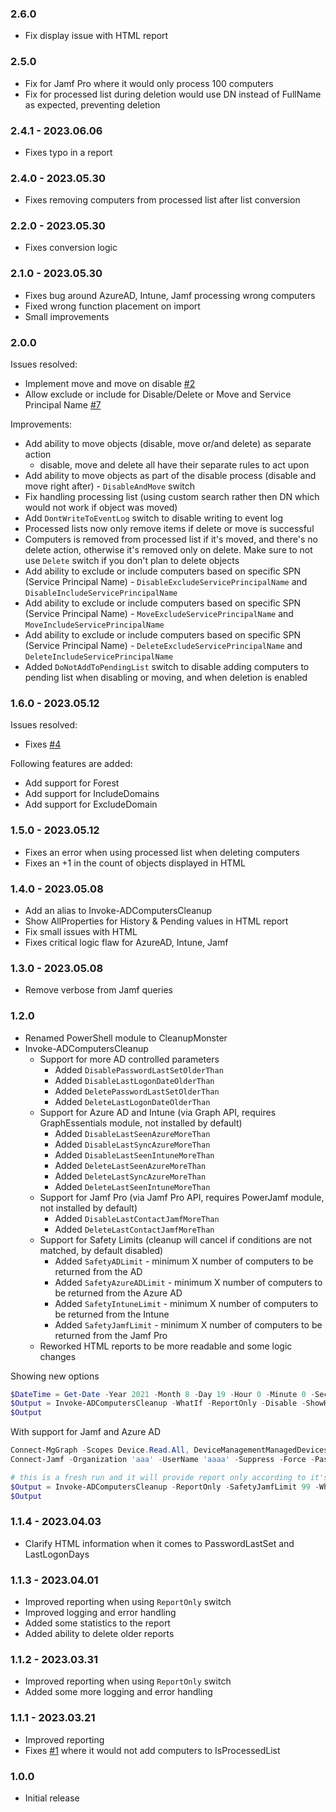 ﻿### 2.6.0
- Fix display issue with HTML report

### 2.5.0
- Fix for Jamf Pro where it would only process 100 computers
- Fix for processed list during deletion would use DN instead of FullName as expected, preventing deletion

### 2.4.1 - 2023.06.06
- Fixes typo in a report

### 2.4.0 - 2023.05.30
- Fixes removing computers from processed list after list conversion

### 2.2.0 - 2023.05.30
- Fixes conversion logic

### 2.1.0 - 2023.05.30
- Fixes bug around AzureAD, Intune, Jamf processing wrong computers
- Fixed wrong function placement on import
- Small improvements

### 2.0.0
Issues resolved:
- Implement move and move on disable [#2](https://github.com/EvotecIT/CleanupMonster/issues/2)
- Allow exclude or include for Disable/Delete or Move and Service Principal Name [#7](https://github.com/EvotecIT/CleanupMonster/issues/7)

Improvements:
- Add ability to move objects (disable, move or/and delete) as separate action
  - disable, move and delete all have their separate rules to act upon
- Add ability to move objects as part of the disable process (disable and move right after) - `DisableAndMove` switch
- Fix handling processing list (using custom search rather then DN which would not work if object was moved)
- Add `DontWriteToEventLog` switch to disable writing to event log
- Processed lists now only remove items if delete or move is successful
- Computers is removed from processed list if it's moved, and there's no delete action, otherwise it's removed only on delete. Make sure to not use `Delete` switch if you don't plan to delete objects
- Add ability to exclude or include computers based on specific SPN (Service Principal Name) - `DisableExcludeServicePrincipalName` and `DisableIncludeServicePrincipalName`
- Add ability to exclude or include computers based on specific SPN (Service Principal Name) - `MoveExcludeServicePrincipalName` and `MoveIncludeServicePrincipalName`
- Add ability to exclude or include computers based on specific SPN (Service Principal Name) - `DeleteExcludeServicePrincipalName` and `DeleteIncludeServicePrincipalName`
- Added `DoNotAddToPendingList` switch to disable adding computers to pending list when disabling or moving, and when deletion is enabled

### 1.6.0 - 2023.05.12
Issues resolved:
- Fixes [#4](https://github.com/EvotecIT/CleanupMonster/issues/4)

Following features are added:
- Add support for Forest
- Add support for IncludeDomains
- Add support for ExcludeDomain

### 1.5.0 - 2023.05.12
- Fixes an error when using processed list when deleting computers
- Fixes an +1 in the count of objects displayed in HTML

### 1.4.0 - 2023.05.08
- Add an alias to Invoke-ADComputersCleanup
- Show AllProperties for History & Pending values in HTML report
- Fix small issues with HTML
- Fixes critical logic flaw for AzureAD, Intune, Jamf

### 1.3.0 - 2023.05.08
- Remove verbose from Jamf queries

### 1.2.0
- Renamed PowerShell module to CleanupMonster
- Invoke-ADComputersCleanup
  - Support for more AD controlled parameters
    - Added `DisablePasswordLastSetOlderThan`
    - Added `DisableLastLogonDateOlderThan`
    - Added `DeletePasswordLastSetOlderThan`
    - Added `DeleteLastLogonDateOlderThan`
  - Support for Azure AD and Intune (via Graph API, requires GraphEssentials module, not installed by default)
    - Added `DisableLastSeenAzureMoreThan`
    - Added `DisableLastSyncAzureMoreThan`
    - Added `DisableLastSeenIntuneMoreThan`
    - Added `DeleteLastSeenAzureMoreThan`
    - Added `DeleteLastSyncAzureMoreThan`
    - Added `DeleteLastSeenIntuneMoreThan`
  - Support for Jamf Pro (via Jamf Pro API, requires PowerJamf module, not installed by default)
    - Added `DisableLastContactJamfMoreThan`
    - Added `DeleteLastContactJamfMoreThan`
  - Support for Safety Limits (cleanup will cancel if conditions are not matched, by default disabled)
    - Added `SafetyADLimit` - minimum X number of computers to be returned from the AD
    - Added `SafetyAzureADLimit` - minimum X number of computers to be returned from the Azure AD
    - Added `SafetyIntuneLimit` - minimum X number of computers to be returned from the Intune
    - Added `SafetyJamfLimit` - minimum X number of computers to be returned from the Jamf Pro
  - Reworked HTML reports to be more readable and some logic changes

Showing new options

```powershell
$DateTime = Get-Date -Year 2021 -Month 8 -Day 19 -Hour 0 -Minute 0 -Second 0
$Output = Invoke-ADComputersCleanup -WhatIf -ReportOnly -Disable -ShowHTML -DisablePasswordLastSetOlderThan $DateTime -DisableLastLogonDateOlderThan $DateTime -DeletePasswordLastSetOlderThan $DateTime -DeleteLastLogonDateOlderThan $DateTime
$Output
```

With support for Jamf and Azure AD

```powershell
Connect-MgGraph -Scopes Device.Read.All, DeviceManagementManagedDevices.Read.All, Directory.ReadWrite.All, DeviceManagementConfiguration.Read.All
Connect-Jamf -Organization 'aaa' -UserName 'aaaa' -Suppress -Force -Password '01000000d08c9ddf0115d1118c7a0'

# this is a fresh run and it will provide report only according to it's defaults
$Output = Invoke-ADComputersCleanup -ReportOnly -SafetyJamfLimit 99 -WhatIf -Disable -ShowHTML -DisableLastSeenAzureMoreThan 80 -DisableLastSyncAzureMoreThan 80 -DisableLastSeenIntuneMoreThan 80 -DisableLastContactJamfMoreThan 80 #-Delete -DeleteListProcessedMoreThan 80
$Output
```

### 1.1.4 - 2023.04.03
- Clarify HTML information when it comes to PasswordLastSet and LastLogonDays

### 1.1.3 - 2023.04.01
- Improved reporting when using `ReportOnly` switch
- Improved logging and error handling
- Added some statistics to the report
- Added ability to delete older reports

### 1.1.2 - 2023.03.31
- Improved reporting when using `ReportOnly` switch
- Added some more logging and error handling

### 1.1.1 - 2023.03.21
- Improved reporting
- Fixes [#1](https://github.com/EvotecIT/CleanupMonster/issues/1) where it would not add computers to IsProcessedList

### 1.0.0
- Initial release